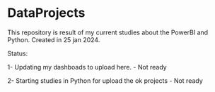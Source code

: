 # DataProjects
This repository is result of my current studies about the PowerBI and Python.  Created in 25 jan 2024.

Status:

1- Updating my dashboads to upload here. - Not ready

2- Starting studies in Python for upload the ok projects - Not ready
